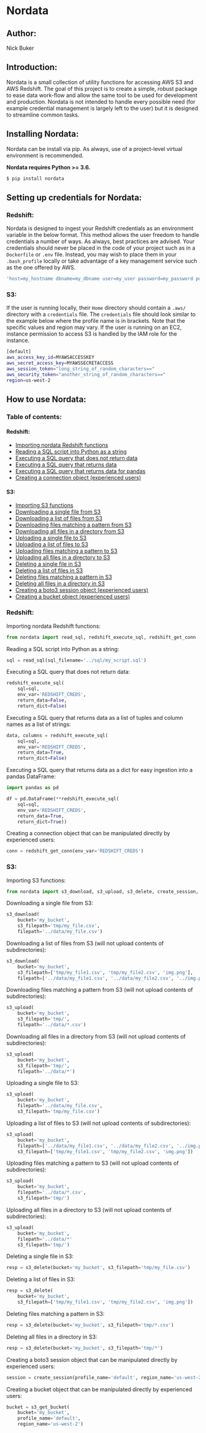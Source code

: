 # Nordata

## Author:
Nick Buker

## Introduction:
Nordata is a small collection of utility functions for accessing AWS S3 and AWS Redshift. The goal of this project is to create a simple, robust package to ease data work-flow and allow the same tool to be used for development and production. Nordata is not intended to handle every possible need (for example credential management is largely left to the user) but it is designed to streamline common tasks.

## Installing Nordata:
Nordata can be install via pip. As always, use of a project-level virtual environment is recommended.

 **Nordata requires Python >= 3.6.**

```bash
$ pip install nordata
```

## Setting up credentials for Nordata:
### Redshift:
Nordata is designed to ingest your Redshift credentials as an environment variable in the below format. This method allows the user freedom to handle credentials a number of ways. As always, best practices are advised. Your credentials should never be placed in the code of your project such as in a `Dockerfile` or `.env` file. Instead, you may wish to place them in your `.bash_profile` locally or take advantage of a key management service such as the one offered by AWS.

```bash
'host=my_hostname dbname=my_dbname user=my_user password=my_password port=1234'
```

### S3:
If the user is running locally, their `Home` directory should contain a `.aws/` directory with a `credentials` file. The `credentials` file should look similar to the example below where the profile name is in brackets. Note that the specific values and region may vary. If the user is running on an EC2, instance permission to access S3 is handled by the IAM role for the instance.

```bash
[default]
aws_access_key_id=MYAWSACCESSKEY
aws_secret_access_key=MYAWSSECRETACCESS
aws_session_token="long_string_of_random_characters=="
aws_security_token="another_string_of_random_characters=="
region=us-west-2
```

## How to use Nordata:

### Table of contents:

#### Redshift:

- [Importing nordata Redshift functions](#redshift-import)
- [Reading a SQL script into Python as a string](#read-sql)
- [Executing a SQL query that does not return data](#redshift-execute-sql-no-return)
- [Executing a SQL query that returns data](#redshift-execute-sql-return)
- [Executing a SQL query that returns data for pandas](#redshift-execute-sql-return-dict)
- [Creating a connection object (experienced users)](#redshift-get-conn)

#### S3:

- [Importing S3 functions](#s3-import)
- [Downloading a single file from S3](#s3-download-single)
- [Downloading a list of files from S3](#s3-download-list)
- [Downloading files matching a pattern from S3](#s3-download-pattern)
- [Downloading all files in a directory from S3](#s3-download-all)
- [Uploading a single file to S3](#s3-upload-single)
- [Uploading a list of files to S3](#s3-upload-list)
- [Uploading files matching a pattern to S3](#s3-upload-pattern)
- [Uploading all files in a directory to S3](#s3-upload-all)
- [Deleting a single file in S3](#s3-delete-single)
- [Deleting a list of files in S3](#s3-delete-list)
- [Deleting files matching a pattern in S3](#s3-delete-pattern)
- [Deleting all files in a directory in S3](#s3-delete-all)
- [Creating a boto3 session object (experienced users)](#boto-session)
- [Creating a bucket object (experienced users)](#get-bucket)

### Redshift:

<a name="redshift-import">
Importing nordata Redshift functions:
</a>

```python
from nordata import read_sql, redshift_execute_sql, redshift_get_conn
```

<a name="read-sql">
Reading a SQL script into Python as a string:
</a>

```python
sql = read_sql(sql_filename='../sql/my_script.sql')
```

<a name="redshift-execute-sql-no-return">
Executing a SQL query that does not return data:
</a>

```python
redshift_execute_sql(
    sql=sql,
    env_var='REDSHIFT_CREDS',
    return_data=False,
    return_dict=False)
```

<a name="redshift-execute-sql-return">
Executing a SQL query that returns data as a list of tuples and column names as a list of strings:
</a>

```python
data, columns = redshift_execute_sql(
    sql=sql,
    env_var='REDSHIFT_CREDS',
    return_data=True,
    return_dict=False)
```

<a name="redshift-execute-sql-return-dict">Executing a SQL query that returns data as a dict for easy ingestion into a pandas DataFrame:
</a>

```python
import pandas as pd

df = pd.DataFrame(**redshift_execute_sql(
    sql=sql,
    env_var='REDSHIFT_CREDS',
    return_data=True,
    return_dict=True))
```

<a name="redshift-get-conn">
Creating a connection object that can be manipulated directly by experienced users:
</a>

```python
conn = redshift_get_conn(env_var='REDSHIFT_CREDS')
```

### S3:
<a name="s3-import">
Importing S3 functions:
</a>

```python
from nordata import s3_download, s3_upload, s3_delete, create_session, s3_get_bucket
```

<a name="s3-download-single">
Downloading a single file from S3:
</a>

```python
s3_download(
    bucket='my_bucket',
    s3_filepath='tmp/my_file.csv',
    filepath='../data/my_file.csv')
```

<a name="s3-download-list">
Downloading a list of files from S3 (will not upload contents of subdirectories):
</a>

```python
s3_download(
    bucket='my_bucket',
    s3_filepath=['tmp/my_file1.csv', 'tmp/my_file2.csv', 'img.png'],
    filepath=['../data/my_file1.csv', '../data/my_file2.csv', '../img.png'])
```

<a name="s3-download-pattern">
Downloading files matching a pattern from S3 (will not upload contents of subdirectories):
</a>

```python
s3_upload(
    bucket='my_bucket',
    s3_filepath='tmp/',
    filepath='../data/*.csv')
```

<a name="s3-download-all">
Downloading all files in a directory from S3 (will not upload contents of subdirectories):
</a>

```python
s3_upload(
    bucket='my_bucket',
    s3_filepath='tmp/',
    filepath='../data/*')
```

<a name="s3-upload-single">
Uploading a single file to S3:
</a>

```python
s3_upload(
    bucket='my_bucket',
    filepath='../data/my_file.csv',
    s3_filepath='tmp/my_file.csv')
```

<a name="s3-upload-list">
Uploading a list of files to S3 (will not upload contents of subdirectories):
</a>

```python
s3_upload(
    bucket='my_bucket',
    filepath=['../data/my_file1.csv', '../data/my_file2.csv', '../img.png'],
    s3_filepath=['tmp/my_file1.csv', 'tmp/my_file2.csv', 'img.png'])
```

<a name="s3-upload-pattern">
Uploading files matching a pattern to S3 (will not upload contents of subdirectories):
</a>

```python
s3_upload(
    bucket='my_bucket',
    filepath='../data/*.csv',
    s3_filepath='tmp/')
```

<a name="s3-upload-all">
Uploading all files in a directory to S3 (will not upload contents of subdirectories):
</a>

```python
s3_upload(
    bucket='my_bucket',
    filepath='../data/*'
    s3_filepath='tmp/')
```

<a name="s3-delete-single">
Deleting a single file in S3:
</a>

```python
resp = s3_delete(bucket='my_bucket', s3_filepath='tmp/my_file.csv')
```

<a name="s3-delete-list">
Deleting a list of files in S3:
</a>

```python
resp = s3_delete(
    bucket='my_bucket',
    s3_filepath=['tmp/my_file1.csv', 'tmp/my_file2.csv', 'img.png'])
```

<a name="s3-delete-pattern">
Deleting files matching a pattern in S3:
</a>

```python
resp = s3_delete(bucket='my_bucket', s3_filepath='tmp/*.csv')
```

<a name="s3-delete-all">
Deleting all files in a directory in S3:
</a>

```python
resp = s3_delete(bucket='my_bucket', s3_filepath='tmp/*')
```

<a name="boto-session">
Creating a boto3 session object that can be manipulated directly by experienced users:
</a>

```python
session = create_session(profile_name='default', region_name='us-west-2')
```

<a name="get-bucket">
Creating a bucket object that can be manipulated directly by experienced users:
</a>

```python
bucket = s3_get_bucket(
    bucket='my_bucket',
    profile_name='default',
    region_name='us-west-2')
```

